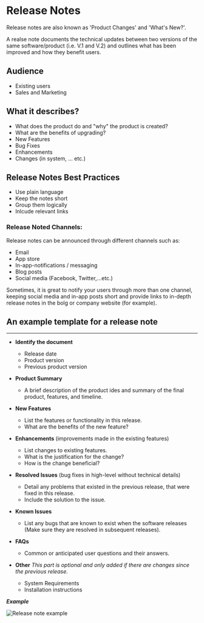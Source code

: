 # Release Notes
Release notes are also known as 'Product Changes' and 'What's New?'.

A realse note documents the technical updates between two versions of the same software/product (i.e. V.1 and V.2) and outlines what has been improved and how they benefit users.

## Audience
* Existing users
* Sales and Marketing

## What it describes?
- What does the product do and "why" the product is created?
- What are the benefits of upgrading?
- New Features
- Bug Fixes
- Enhancements
- Changes (in system, ... etc.)

## Release Notes Best Practices
* Use plain language
* Keep the notes short
* Group them logically
* Inlcude relevant links

### Release Noted Channels:
Release notes can be announced through different channels such as: 
- Email
- App store
- In-app-notifications / messaging
- Blog posts
- Social media (Facebook, Twitter,...etc.)

Sometimes, it is great to notify your users through more than one channel, keeping social media and in-app posts short and provide links to in-depth release notes in the bolg or company website (for example).




## An example template for a release note
-------------------------------------------
- **Identify the document**
  - Release date
  - Product version
  - Previous product version

- **Product Summary**
  - A brief description of the product ides and summary of the final product, features, and timeline.

- **New Features**
  - List the features or functionality in this release.
  - What are the benefits of the new feature?

- **Enhancements** (improvements made in the existing features)
  - List changes to existing features.
  - What is the justification for the change?
  - How is the change beneficial?

- **Resolved Issues** (bug fixes in high-level without technical details)
  - Detail any problems that existed in the previous release, that were fixed in this release.
  - Include the solution to the issue.

- **Known Issues**
  - List any bugs that are known to exist when the software releases (Make sure they are resolved in subsequent releases).

- **FAQs**
  - Common or anticipated user questions and their answers.

- **Other**
*This part is optional and only added if there are changes since the previous release.*
  - System Requirements
  - Installation instructions


***Example***

![Release note example](https://user-images.githubusercontent.com/60129693/113553590-4e1ec700-95f8-11eb-82e9-23d66b78e015.png)
